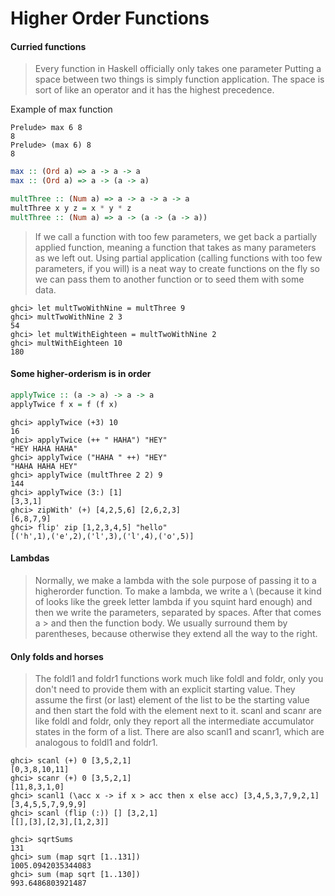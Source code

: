 # Higher Order Functions

#### Curried functions

> Every function in Haskell officially only takes one parameter
> Putting a space between two things is simply function application.
> The space is sort of like an operator and it has the highest precedence.

Example of max function
```
Prelude> max 6 8
8
Prelude> (max 6) 8
8
```
```hs
max :: (Ord a) => a -> a -> a
max :: (Ord a) => a -> (a -> a)
```

```hs
multThree :: (Num a) => a -> a -> a -> a  
multThree x y z = x * y * z
multThree :: (Num a) => a -> (a -> (a -> a))
```

>  If we call a function with too few parameters, we get back a partially applied function, meaning a function that takes as many parameters as we left out. Using partial application (calling functions with too few parameters, if you will) is a neat way to create functions on the fly so we can pass them to another function or to seed them with some data.

```
ghci> let multTwoWithNine = multThree 9  
ghci> multTwoWithNine 2 3  
54  
ghci> let multWithEighteen = multTwoWithNine 2  
ghci> multWithEighteen 10  
180
```

#### Some higher-orderism is in order

```hs
applyTwice :: (a -> a) -> a -> a  
applyTwice f x = f (f x)
```
```
ghci> applyTwice (+3) 10  
16  
ghci> applyTwice (++ " HAHA") "HEY"  
"HEY HAHA HAHA"  
ghci> applyTwice ("HAHA " ++) "HEY"  
"HAHA HAHA HEY"  
ghci> applyTwice (multThree 2 2) 9  
144  
ghci> applyTwice (3:) [1]  
[3,3,1]
ghci> zipWith' (+) [4,2,5,6] [2,6,2,3]  
[6,8,7,9]
ghci> flip' zip [1,2,3,4,5] "hello"  
[('h',1),('e',2),('l',3),('l',4),('o',5)] 
```
#### Lambdas
> Normally, we make a lambda with the sole purpose of passing it to a higher­order
function. To make a lambda, we write a  \ (because it kind of looks like the greek letter
lambda if you squint hard enough) and then we write the parameters, separated by spaces.
After that comes a  ­> and then the function body. We usually surround them by
parentheses, because otherwise they extend all the way to the right.

#### Only folds and horses
> The foldl1 and foldr1 functions work much like foldl and foldr, only you don't need to provide them with an explicit starting value. They assume the first (or last) element of the list to be the starting value and then start the fold with the element next to it.
> scanl and scanr are like foldl and foldr, only they report all the intermediate accumulator states in the form of a list. There are also scanl1 and scanr1, which are analogous to foldl1 and foldr1.
```
ghci> scanl (+) 0 [3,5,2,1]  
[0,3,8,10,11]  
ghci> scanr (+) 0 [3,5,2,1]  
[11,8,3,1,0]  
ghci> scanl1 (\acc x -> if x > acc then x else acc) [3,4,5,3,7,9,2,1]  
[3,4,5,5,7,9,9,9]  
ghci> scanl (flip (:)) [] [3,2,1]  
[[],[3],[2,3],[1,2,3]]  
```
```
ghci> sqrtSums  
131  
ghci> sum (map sqrt [1..131])  
1005.0942035344083  
ghci> sum (map sqrt [1..130])  
993.6486803921487  
```